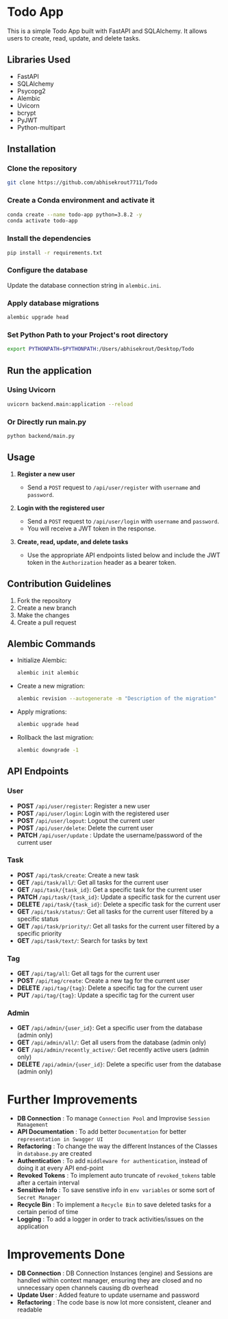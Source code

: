 # Todo App
This is a simple Todo App built with FastAPI and SQLAlchemy. It allows users to create, read, update, and delete tasks.

## Libraries Used
- FastAPI
- SQLAlchemy
- Psycopg2
- Alembic
- Uvicorn
- bcrypt
- PyJWT
- Python-multipart

## Installation

### Clone the repository
```bash
git clone https://github.com/abhisekrout7711/Todo
```

### Create a Conda environment and activate it
```bash
conda create --name todo-app python=3.8.2 -y
conda activate todo-app
```

### Install the dependencies
```bash
pip install -r requirements.txt
```

### Configure the database
Update the database connection string in `alembic.ini`.

### Apply database migrations
```bash
alembic upgrade head
```

### Set Python Path to your Project's root directory
```bash
export PYTHONPATH=$PYTHONPATH:/Users/abhisekrout/Desktop/Todo
```

## Run the application 
### Using Uvicorn
```bash
uvicorn backend.main:application --reload
```
### Or Directly run main.py
```bash
python backend/main.py
```

## Usage

1. **Register a new user**
   - Send a `POST` request to `/api/user/register` with `username` and `password`.

2. **Login with the registered user**
   - Send a `POST` request to `/api/user/login` with `username` and `password`.
   - You will receive a JWT token in the response.

3. **Create, read, update, and delete tasks**
   - Use the appropriate API endpoints listed below and include the JWT token in the `Authorization` header as a bearer token.

## Contribution Guidelines

1. Fork the repository
2. Create a new branch
3. Make the changes
4. Create a pull request

## Alembic Commands
- Initialize Alembic:
  ```bash
  alembic init alembic
  ```
- Create a new migration:
  ```bash
  alembic revision --autogenerate -m "Description of the migration"
  ```
- Apply migrations:
  ```bash
  alembic upgrade head
  ```
- Rollback the last migration:
  ```bash
  alembic downgrade -1
  ```

## API Endpoints

### User
- **POST** `/api/user/register`: Register a new user
- **POST** `/api/user/login`: Login with the registered user
- **POST** `/api/user/logout`: Logout the current user
- **POST** `/api/user/delete`: Delete the current user
- **PATCH** `/api/user/update` : Update the username/password of the current user

### Task
- **POST** `/api/task/create`: Create a new task
- **GET** `/api/task/all/`: Get all tasks for the current user
- **GET** `/api/task/{task_id}`: Get a specific task for the current user
- **PATCH** `/api/task/{task_id}`: Update a specific task for the current user
- **DELETE** `/api/task/{task_id}`: Delete a specific task for the current user
- **GET** `/api/task/status/`: Get all tasks for the current user filtered by a specific status
- **GET** `/api/task/priority/`: Get all tasks for the current user filtered by a specific priority
- **GET** `/api/task/text/`: Search for tasks by text

### Tag
- **GET** `/api/tag/all`: Get all tags for the current user
- **POST** `/api/tag/create`: Create a new tag for the current user
- **DELETE** `/api/tag/{tag}`: Delete a specific tag for the current user
- **PUT** `/api/tag/{tag}`: Update a specific tag for the current user

### Admin
- **GET** `/api/admin/{user_id}`: Get a specific user from the database (admin only)
- **GET** `/api/admin/all/`: Get all users from the database (admin only)
- **GET** `/api/admin/recently_active/`: Get recently active users (admin only)
- **DELETE** `/api/admin/{user_id}`: Delete a specific user from the database (admin only)


# Further Improvements
- **DB Connection**  : To manage `Connection Pool` and Improvise `Session Management`
- **API Documentation** : To add better `Documentation` for better `representation in Swagger UI`
- **Refactoring** : To change the way the different Instances of the Classes in `database.py` are created
- **Authentication** : To add `middleware for authentication`, instead of doing it at every API end-point
- **Revoked Tokens** : To implement auto truncate of `revoked_tokens` table after a certain interval
- **Sensitive Info** : To save senstive info in `env variables` or some sort of `Secret Manager`
- **Recycle Bin** : To implement a `Recycle Bin` to save deleted tasks for a certain period of time
- **Logging** : To add a logger in order to track activities/issues on the application

# Improvements Done
- **DB Connection** : DB Connection Instances (engine) and Sessions are handled within context manager, ensuring they are closed and no unnecessary open channels causing db overhead
- **Update User** : Added feature to update username and password
- **Refactoring** : The code base is now lot more consistent, cleaner and readable
